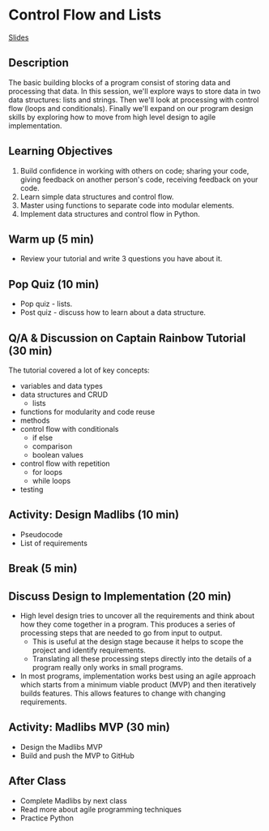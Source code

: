 # Control Flow and Lists

[Slides](https://docs.google.com/presentation/d/12S_6VV0ja8JCp8HKynvaYUtorfssEIUlRkJFaWIBeuI/edit#slide=id.p)

## Description

The basic building blocks of a program consist of storing data and processing that data.  In this session, we'll explore ways to store data in two data structures: lists and strings.  Then we'll look at processing with control flow (loops and conditionals).  Finally we'll expand on our program design skills by exploring how to move from high level design to agile implementation.


## Learning Objectives

1. Build confidence in working with others on code; sharing your code, giving feedback on another person's code, receiving feedback on your code.
1. Learn simple data structures and control flow.
1. Master using functions to separate code into modular elements.
1. Implement data structures and control flow in Python.

## Warm up (5 min)

- Review your tutorial and write 3 questions you have about it.

## Pop Quiz (10 min)
- Pop quiz - lists.
- Post quiz - discuss how to learn about a data structure.

## Q/A & Discussion on Captain Rainbow Tutorial (30 min)
The tutorial covered a lot of key concepts:
- variables and data types
- data structures and CRUD
    - lists
- functions for modularity and code reuse
- methods
- control flow with conditionals
    - if else
    - comparison
    - boolean values
- control flow with repetition
    - for loops
    - while loops
- testing

## Activity: Design Madlibs (10 min)

- Pseudocode
- List of requirements

## Break (5 min)

## Discuss Design to Implementation (20 min)
- High level design tries to uncover all the requirements and think about how they come together in a program.  This produces a series of processing steps that are needed to go from input to output.
    - This is useful at the design stage because it helps to scope the project and identify requirements.
    - Translating all these processing steps directly into the details of a program really only works in small programs.
- In most programs, implementation works best using an agile approach which starts from a minimum viable product (MVP) and then iteratively builds features.  This allows features to change with changing requirements.

## Activity: Madlibs MVP (30 min)
- Design the Madlibs MVP
- Build and push the MVP to GitHub

## After Class

- Complete Madlibs by next class
- Read more about agile programming techniques
- Practice Python
